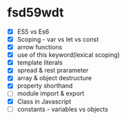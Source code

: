 # fsd59wdt

- [x] ES5 vs Es6
- [x] Scoping - var vs let vs const
- [x] arrow functions
- [x] use of this keyword(lexical scoping)
- [x] template literals
- [x] spread & rest prarameter
- [x] array & object destructure
- [x] property shorthand
- [ ] module import & export
- [x] Class in Javascript
- [ ] constants - variables vs objects
